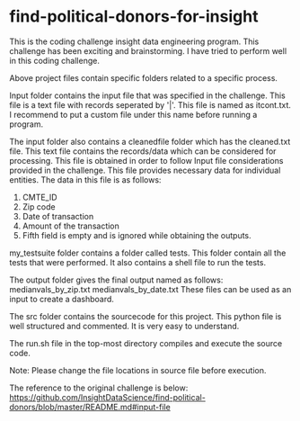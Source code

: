 # find-political-donors-for-insight

This is the coding challenge insight data engineering program. This challenge has been exciting and brainstorming. I have tried to perform well in this coding challenge.

Above project files contain specific folders related to a specific process.

Input folder contains the input file that was specified in the challenge. This file is a text file with records seperated by '|'. This file is named as itcont.txt. I recommend to put a custom file under this name before running a program.

The input folder also contains a cleanedfile folder which has the cleaned.txt file. This text file contains the records/data which can be considered for processing. This file is obtained in order to follow Input file considerations provided in the challenge. This file provides necessary data for individual entities. The data in this file is as follows:
1. CMTE_ID
2. Zip code
3. Date of transaction
4. Amount of the transaction
5. Fifth field is empty and is ignored while obtaining the outputs.

my_testsuite folder contains a folder called tests. This folder contain all the tests that were performed. It also contains a shell file to run the tests.

The output folder gives the final output named as follows:
medianvals_by_zip.txt
medianvals_by_date.txt
These files can be used as an input to create a dashboard.

The src folder contains the sourcecode for this project. This python file is well structured and commented. It is very easy to understand.

The run.sh file in the top-most directory compiles and execute the source code.

Note: Please change the file locations in source file before execution.

The reference to the original challenge is below:
https://github.com/InsightDataScience/find-political-donors/blob/master/README.md#input-file
